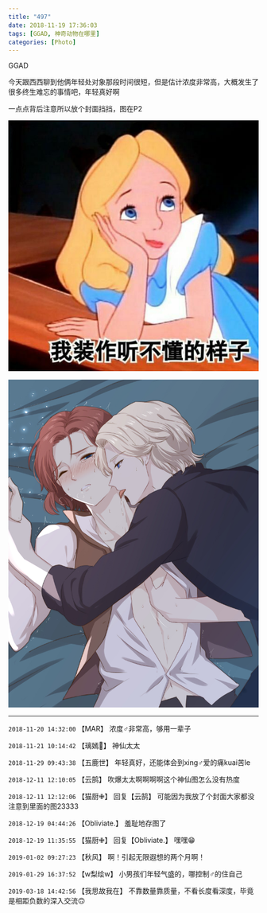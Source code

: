 ```yaml
---
title: "497"
date: 2018-11-19 17:36:03
tags: [GGAD, 神奇动物在哪里]
categories: [Photo]
---
```


<p>GGAD</p> 
<p>今天跟西西聊到他俩年轻处对象那段时间很短，但是估计浓度非常高，大概发生了很多终生难忘的事情吧，年轻真好啊</p> 
<p>一点点背后注意所以放个封面挡挡，图在P2</p>

![](https://raw.githubusercontent.com/alicewish/meowchain247/master/img_cVZNdzJtQk9JV2M0LzArZWRScEN3RGpmWUtmZHhmQ2xtaFZpVkJwTjkyQkxoVFZSVTYvN2l3PT0.jpg)

![](https://raw.githubusercontent.com/alicewish/meowchain247/master/img_cVZNdzJtQk9JV2M0LzArZWRScEN3QWl3eW5sU0Z4SytWL1ZaMkkwM3UrcGxoazZnNVNQdDFBPT0.jpg)

---

`2018-11-20 14:32:00` 【MAR】 浓度♂非常高，够用一辈子

`2018-11-21 10:14:42` 【璃嫣🔨】 神仙太太

`2018-11-29 09:43:38` 【五鹿世】 年轻真好，还能体会到xing♂爱的痛kuai苦le

`2018-12-11 12:10:05` 【云鹄】 吹爆太太啊啊啊啊这个神仙图怎么没有热度

`2018-12-11 12:12:06` 【猫厨✙】 回复【云鹄】 可能因为我放了个封面大家都没注意到里面的图23333

`2018-12-19 04:44:26` 【Obliviate.】 羞耻地存图了

`2018-12-19 11:35:55` 【猫厨✙】 回复【Obliviate.】 嘿嘿😁

`2019-01-02 09:27:23` 【秋风】 啊！引起无限遐想的两个月啊！

`2019-01-29 16:37:52` 【w梨绘w】 小男孩们年轻气盛的，哪控制♂的住自己

`2019-03-18 14:42:56` 【我思故我在】 不靠数量靠质量，不看长度看深度，毕竟是相距负数的深入交流🙃
